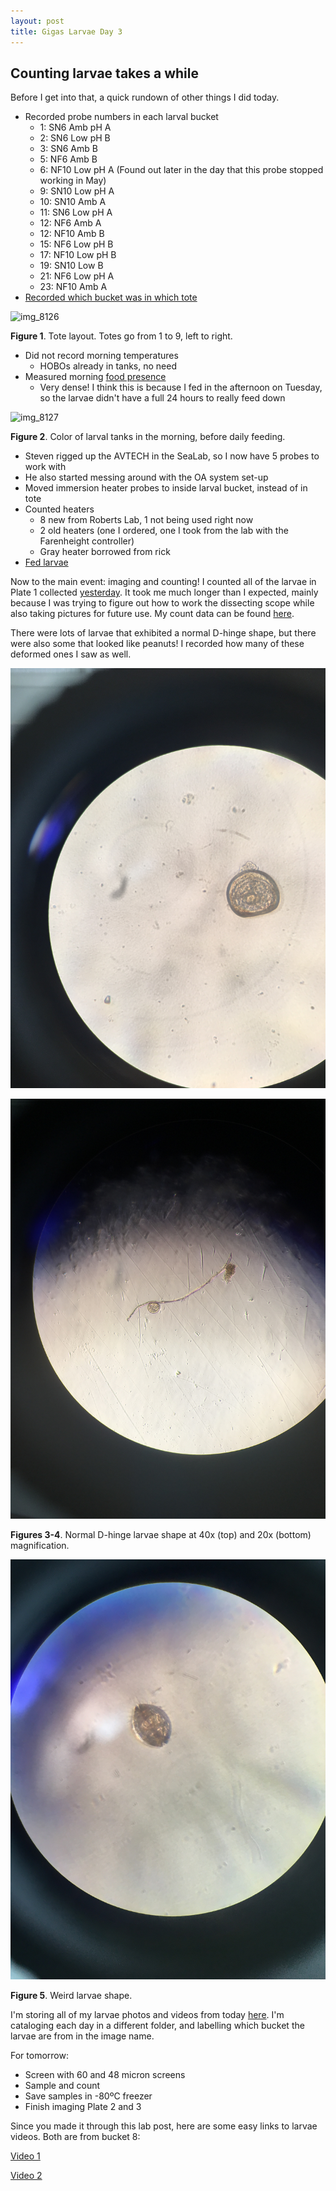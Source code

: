 ```yaml
---
layout: post
title: Gigas Larvae Day 3
---
```


## Counting larvae takes a while

Before I get into that, a quick rundown of other things I did today.

- Recorded probe numbers in each larval bucket
  - 1: SN6 Amb pH A
  - 2: SN6 Low pH B
  - 3: SN6 Amb B
  - 5: NF6 Amb B
  - 6: NF10 Low pH A (Found out later in the day that this probe stopped working in May)
  - 9: SN10 Low pH A
  - 10: SN10 Amb A
  - 11: SN6 Low pH A
  - 12: NF6 Amb A
  - 12: NF10 Amb B
  - 15: NF6 Low pH B
  - 17: NF10 Low pH B
  - 19: SN10 Low B
  - 21: NF6 Low pH A
  - 23: NF10 Amb A
- [Recorded which bucket was in which tote](https://github.com/RobertsLab/project-oyster-oa/blob/master/data/2017-07-30-pacific-oyster-larvae/2017-07-31-Temperature.xlsx)

![img_8126](https://user-images.githubusercontent.com/22335838/28955239-fd144da0-7899-11e7-8918-c8766decda31.JPG)

**Figure 1**. Tote layout. Totes go from 1 to 9, left to right.

- Did not record morning temperatures
  - HOBOs already in tanks, no need
- Measured morning [food presence](https://github.com/RobertsLab/project-oyster-oa/blob/master/data/2017-07-30-pacific-oyster-larvae/2017-07-30-Feeding.xlsx)
  - Very dense! I think this is because I fed in the afternoon on Tuesday, so the larvae didn't have a full 24 hours to really feed down
  
![img_8127](https://user-images.githubusercontent.com/22335838/28955240-0033d23a-789a-11e7-845b-fbe5801ab829.JPG)

**Figure 2**. Color of larval tanks in the morning, before daily feeding.

- Steven rigged up the AVTECH in the SeaLab, so I now have 5 probes to work with
- He also started messing around with the OA system set-up
- Moved immersion heater probes to inside larval bucket, instead of in tote
- Counted heaters
  - 8 new from Roberts Lab, 1 not being used right now
  - 2 old heaters (one I ordered, one I took from the lab with the Farenheight controller)
  - Gray heater borrowed from rick
- [Fed larvae](https://github.com/RobertsLab/project-oyster-oa/blob/master/data/2017-07-30-pacific-oyster-larvae/2017-07-30-Feeding.xlsx)

Now to the main event: imaging and counting! I counted all of the larvae in Plate 1 collected [yesterday](https://github.com/RobertsLab/project-oyster-oa/blob/master/data/2017-07-30-pacific-oyster-larvae/2017-08-02-Larvae-Counts.xlsx). It took me much longer than I expected, mainly because I was trying to figure out how to work the dissecting scope while also taking pictures for future use. My count data can be found [here](https://github.com/RobertsLab/project-oyster-oa/blob/master/data/2017-07-30-pacific-oyster-larvae/2017-08-02-Larvae-Counts.xlsx).

There were lots of larvae that exhibited a normal D-hinge shape, but there were also some that looked like peanuts! I recorded how many of these deformed ones I saw as well.

![fig3](https://raw.githubusercontent.com/RobertsLab/project-oyster-oa/master/images/Gigas-larvae/2017-08-02/2017-08-02-Bucket8-1.JPG)

![fig4](https://raw.githubusercontent.com/RobertsLab/project-oyster-oa/master/images/Gigas-larvae/2017-08-02/2017-08-Bucket7-1.JPG)

**Figures 3-4**. Normal D-hinge larvae shape at 40x (top) and 20x (bottom) magnification.

![fig5](https://github.com/RobertsLab/project-oyster-oa/blob/master/images/Gigas-larvae/2017-08-02/2017-08-02-Bucket15-1.JPG)

**Figure 5**. Weird larvae shape.

I'm storing all of my larvae photos and videos from today [here](https://github.com/RobertsLab/project-oyster-oa/tree/master/images/Gigas-larvae/2017-08-02). I'm cataloging each day in a different folder, and labelling which bucket the larvae are from in the image name.

For tomorrow:

- Screen with 60 and 48 micron screens
- Sample and count
- Save samples in -80ºC freezer
- Finish imaging Plate 2 and 3

Since you made it through this lab post, here are some easy links to larvae videos. Both are from bucket 8:

[Video 1](https://github.com/RobertsLab/project-oyster-oa/blob/master/images/Gigas-larvae/2017-08-02/2017-08-02-Bucket8-1.mov)

[Video 2](https://github.com/RobertsLab/project-oyster-oa/blob/master/images/Gigas-larvae/2017-08-02/2017-08-02-Bucket8-2.mov)
